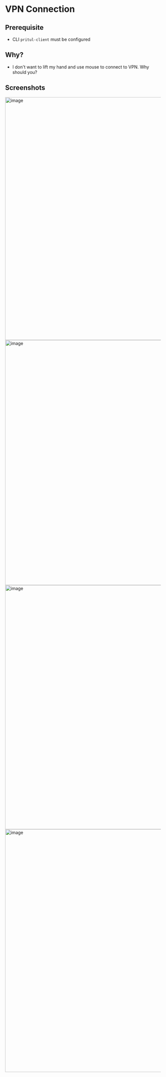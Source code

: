 # VPN Connection

## Prerequisite

- CLI `pritul-client` must be configured

## Why?

- I don't want to lift my hand and use mouse to connect to VPN. Why should you?

## Screenshots

<img width="783" alt="image" src="https://github.com/HandOfGod94/vpn-connection/assets/9387023/cdd34f39-16a7-4ea9-b44e-22046fdebd41">
<img width="790" alt="image" src="https://github.com/HandOfGod94/vpn-connection/assets/9387023/cb00b688-fa90-4a63-b815-30fcdb3757a0">
<img width="787" alt="image" src="https://github.com/HandOfGod94/vpn-connection/assets/9387023/d82c5d57-d934-4441-b0b1-e8947af22576">
<img width="783" alt="image" src="https://github.com/HandOfGod94/vpn-connection/assets/9387023/c374cf5a-9e04-4014-abad-bcf076a57719">



